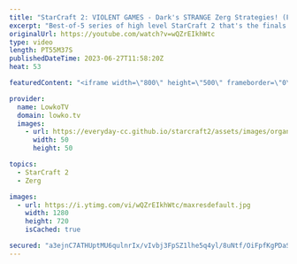 ```yaml
---
title: "StarCraft 2: VIOLENT GAMES - Dark's STRANGE Zerg Strategies! (Finals)"
excerpt: "Best-of-5 series of high level StarCraft 2 that's the finals of the Korean StarCraft League 16. This match is between herO (Protoss) and Dark (Zerg). Support my work: https://patreon.com/lowkotv Lowko Merch: https://lowko.shop  My YouTube channels: https://youtube.com/lowkotv https://youtube.com/morelowko"
originalUrl: https://youtube.com/watch?v=wQZrEIkhWtc
type: video
length: PT55M37S
publishedDateTime: 2023-06-27T11:58:20Z
heat: 53

featuredContent: "<iframe width=\"800\" height=\"500\" frameborder=\"0\" src=\"https://www.youtube.com/embed/wQZrEIkhWtc\" allow=\"accelerometer; autoplay; encrypted-media; gyroscope; picture-in-picture\" allowfullscreen></iframe>"

provider:
  name: LowkoTV
  domain: lowko.tv
  images:
    - url: https://everyday-cc.github.io/starcraft2/assets/images/organizations/lowko.tv-50x50.jpg
      width: 50
      height: 50

topics:
  - StarCraft 2
  - Zerg

images:
  - url: https://i.ytimg.com/vi/wQZrEIkhWtc/maxresdefault.jpg
    width: 1280
    height: 720
    isCached: true

secured: "a3ejnC7ATHUptMU6qulnrIx/vIvbj3FpSZ1lhe5q4yl/8uNtf/OiFpfKgPDaSDXmBfZFLwP2ZZHCQ5/MxHFD3SqVaivQe7HR+Wbl2Qccz+SJVtk5DER77iP9Re11wx3Mo2psTqAQ3Riz2baZcx9RV7wBRYkyal/Ub7r+TrpOszsZfAwZbZ91J78T6YYYkeF7nus1iS/il/wP/eTGcqTGX5bcHlQ6R0Af9qySx1/aOUEwxv+6Mp0voVD3VxYAdNERGokh/0x/oR4lPsj7+M1/s9hHTVV6rGenRPfr4JDISQpvhYHR0YYS5Xqa/l+GrYTW4oI4zPrxnj7ejkZ+kI3ODkt2N3HvO+jvefJHhYeoPhIDNRCXYHiRjuJcczJPlW7ZshlrFWznWDzW+X8miajMrTJ095hC5I6PvGb+RIGoFKk=;DwWiSRj6DW622ypBwGLhSQ=="
---
```


